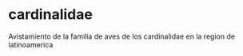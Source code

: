 # cardinalidae
Avistamiento de la familia de aves de los cardinalidae en la region de latinoamerica
